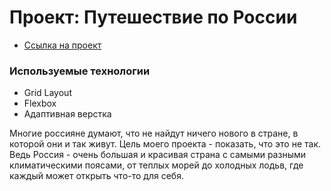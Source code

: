 # Проект: Путешествие по России

* [Ссылка на проект](https://julia-rulova.github.io/russian-travel/)

### Используемые технологии
* Grid Layout
* Flexbox
* Адаптивная верстка

Многие россияне думают, что не найдут ничего нового в стране, в которой они и так живут. Цель моего проекта - показать, что это не так. Ведь Россия - очень большая и красивая страна с самыми разными климатическими поясами, от теплых морей до холодных лодьв, где каждый может открыть что-то для себя. 